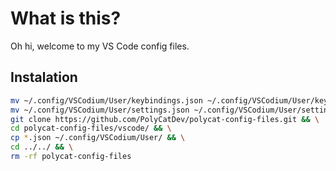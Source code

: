 # What is this?
Oh hi, welcome to my VS Code config files.

## Instalation

```bash
mv ~/.config/VSCodium/User/keybindings.json ~/.config/VSCodium/User/keybindings.json.old && \
mv ~/.config/VSCodium/User/settings.json ~/.config/VSCodium/User/settings.json.old && \
git clone https://github.com/PolyCatDev/polycat-config-files.git && \
cd polycat-config-files/vscode/ && \
cp *.json ~/.config/VSCodium/User/ && \
cd ../../ && \
rm -rf polycat-config-files
```

